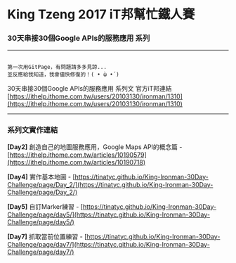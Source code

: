# King Tzeng 2017 iT邦幫忙鐵人賽 
### 30天串接30個Google APIs的服務應用 系列

---
```

第一次用GitPage，有問題請多多見諒...
並反應給我知道，我會儘快修復的！( • ̀ω •́ )

```
30天串接30個Google APIs的服務應用 系列文 官方iT邦連結[https://ithelp.ithome.com.tw/users/20103130/ironman/1310](https://ithelp.ithome.com.tw/users/20103130/ironman/1310)

---

### 系列文實作連結

**[Day2]** 創造自己的地圖服務應用，Google Maps API的概念篇 - [https://ithelp.ithome.com.tw/articles/10190579](https://ithelp.ithome.com.tw/articles/10190718)

**[Day4]** 實作基本地圖 - [https://tinatyc.github.io/King-Ironman-30Day-Challenge/page/Day_2/](https://tinatyc.github.io/King-Ironman-30Day-Challenge/page/Day_2/)

**[Day5]** 自訂Marker練習 - [https://tinatyc.github.io/King-Ironman-30Day-Challenge/page/day5/](https://tinatyc.github.io/King-Ironman-30Day-Challenge/page/day5/)

**[Day7]** 抓取當前位置練習 - [https://tinatyc.github.io/King-Ironman-30Day-Challenge/page/day7/](https://tinatyc.github.io/King-Ironman-30Day-Challenge/page/day7/)
